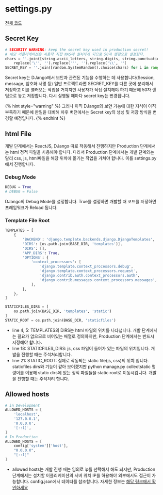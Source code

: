 # settings.py

[전체 코드](https://github.com/SweetCase-Cobalto/microcloudchip-natural/blob/master/app/server/server/urls.py)

## Secret Key

```python
# SECURITY WARNING: keep the secret key used in production secret!
# 해당 어플리케이션은 사용작 직접 NAS에 설치하게 되므로 50자 랜덤으로 설정한다.
chars = ''.join([string.ascii_letters, string.digits, string.punctuation]).\
    replace('\'', '').replace('"', '').replace('\\', '')
SECRET_KEY = ''.join([random.SystemRandom().choice(chars) for i in range(50)])
```

Secret key는 DJango에서 보안과 관련된 기능을 수행하는 데 사용합니다(Session,  message, 암호화 서명 등) 일반 프로젝트라면 SECRET_KEY를 다른 곳에 분리해서 저장하고 이를 불러오는 작업을 거치지만 사용자가 직접 설치해야 하기 때문에 50자 랜덤으로 놓고 저장합니다. 다시 실행될 때마다 secret key는 변경됩니다.

{% hint style="warning" %}
그러나 아직 DJango의 보안 기능에 대한 지식이 아직 부족하기 때문에 만일을 대비해 차후 버전에서는 Secret key의 생성 및 저장 방식을 변경할 예정입니다.
{% endhint %}

## html File

 개발 단계에서는 ReactJS, DJango 따로 작동해서 진행하지만 Production 단계에서는 html 정적 파일을 사용해야 합니다. 다라서 Production 단계에서는 개발 단계와는 달리 css, js, html파일을 해당 위치에 옮기는 작업을 거쳐야 합니다. 이를 settings.py에서 진행합니다.

### Debug Mode

```python
DEBUG = True
# DEBUG = False
```

DJango의 Debug Mode를 설정합니다. True를 설정하면 개발할 때 코드를 저정하면 프레임워크가 Reload 됩니다.

### Template File Root

```python
TEMPLATES = [
    {
        'BACKEND': 'django.template.backends.django.DjangoTemplates',
        'DIRS': [os.path.join(BASE_DIR, 'templates')],
        'DIRS': [],
        'APP_DIRS': True,
        'OPTIONS': {
            'context_processors': [
                'django.template.context_processors.debug',
                'django.template.context_processors.request',
                'django.contrib.auth.context_processors.auth',
                'django.contrib.messages.context_processors.messages',
            ],
        },
    },
]

STATICFILES_DIRS = [
    os.path.join(BASE_DIR, 'templates', 'static')
]
STATIC_ROOT = os.path.join(BASE_DIR, 'staticfiles')

```

* line 4, 5: TEMPLATES의 DIRS는 html 파일의 위치를 나타냅니다. 개발 단계에서는 필요가 없으므로 비어있는 배열로 정의하지만, Production 단계에서는 반드시 지정해야 합니다.
* line 18: STATICFILES_DIRS: js, css 파일이 들어가 있는 파일의 위치입니다. 개발을 진행할 때는 주석처리합니다.
* line 21: STATIC_ROOT: 실제로 작동되는 static file(js, css)의 위치 입니다. staticfiles dirs와 기능이 같아 보이겠지만 python manage.py collectstatic 명령어를 이용해 static dirs에 있는 정적 파일들을 static root로 이동시킵니다. 개발을 진행할 때는 주석처리 합니다.

## Allowed  hosts

```python
# in Development
ALLOWED_HOSTS = [
    'localhost',
    '127.0.0.1',
    '0.0.0.0',
    '[::1]',
]
# In Production
ALLOWED_HOSTS = [
    config['system']['host'],
    "0.0.0.0",
    "[::1]"
]

```

* allowed hosts는 개발 진행 때는 임의로 ip를 선택해서 해도 되지만, Production 단계에서는 설치할 어플리케이션의 서버 위치 IP를 허용해야 외부에서도 접근이 가능합니다. config.json에서 데이터를 참조합니다. 자세한 정보는 [해당 링크에서 확인하세요](https://seokbong60.gitbook.io/microcloudchip-natural/v/v0.0.x/wiki-for-developers/system-information-and-structure#data-layer-datalabel-layer)

